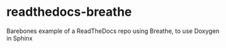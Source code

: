 readthedocs-breathe
===================

Barebones example of a ReadTheDocs repo using Breathe, to use Doxygen in Sphinx
